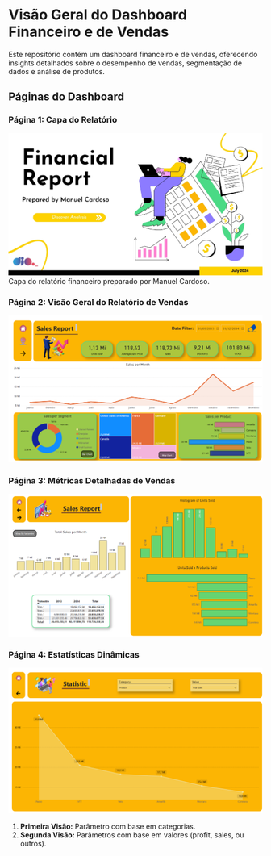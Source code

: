 # Visão Geral do Dashboard Financeiro e de Vendas

Este repositório contém um dashboard financeiro e de vendas, oferecendo insights detalhados sobre o desempenho de vendas, segmentação de dados e análise de produtos.

## Páginas do Dashboard

### Página 1: Capa do Relatório
![Report Cover](./pag_1_2.png)
Capa do relatório financeiro preparado por Manuel Cardoso.

### Página 2: Visão Geral do Relatório de Vendas
![Sales Report Overview](./pag_2_2.png)

### Página 3: Métricas Detalhadas de Vendas
![Detailed Sales Metrics](./Pag_3_2.png)

### Página 4: Estatísticas Dinâmicas
![Dinamic Staitistic](./PAG_4_2.png)

1. **Primeira Visão:** Parâmetro com base em categorias.
2. **Segunda Visão:** Parâmetros com base em valores (profit, sales, ou outros).
